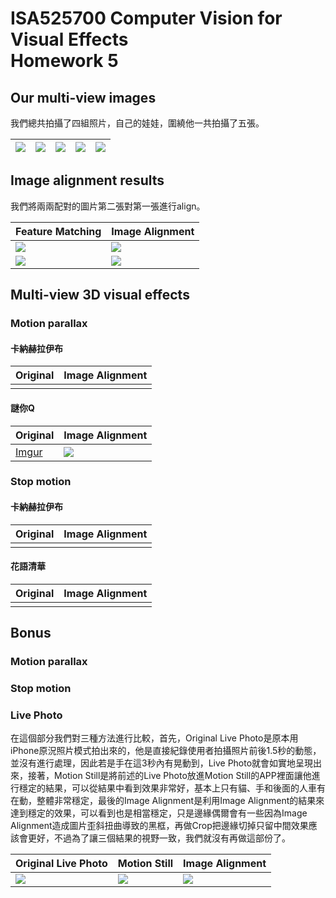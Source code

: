 ISA525700 Computer Vision for Visual Effects<br/>Homework 5
===

## Our multi-view images

我們總共拍攝了四組照片，自己的娃娃，圍繞他一共拍攝了五張。

|![](https://i.imgur.com/hebv2Ox.jpg)|![](https://i.imgur.com/2U5PVdN.jpg)|![](https://i.imgur.com/2zQVn2c.jpg)|![](https://i.imgur.com/UJbqZ62.jpg)|![](https://i.imgur.com/pOJATKV.jpg)|
|---|---|---|---|---|

## Image alignment results

我們將兩兩配對的圖片第二張對第一張進行align。

|Feature Matching|Image Alignment|
|---|---|
|![](https://i.imgur.com/DvU7O2K.jpg)|![](https://i.imgur.com/ePyE7QB.jpg)|
|![](https://i.imgur.com/vZacpcC.jpg)|![](https://i.imgur.com/tNMMsMM.jpg)|

## Multi-view 3D visual effects

### Motion parallax

#### 卡納赫拉伊布

|Original|Image Alignment|
|---|---|
|||

#### 謎你Q

|Original|Image Alignment|
|---|---|
|[Imgur](https://i.imgur.com/twdyWwj.gifv)|![](https://i.imgur.com/l4XraDp.gif)|

### Stop motion

#### 卡納赫拉伊布

|Original|Image Alignment|
|---|---|
|||

#### 花語清華

|Original|Image Alignment|
|---|---|
|||

## Bonus

### Motion parallax

### Stop motion

### Live Photo

在這個部分我們對三種方法進行比較，首先，Original Live Photo是原本用iPhone原況照片模式拍出來的，他是直接紀錄使用者拍攝照片前後1.5秒的動態，並沒有進行處理，因此若是手在這3秒內有晃動到，Live Photo就會如實地呈現出來，接著，Motion Still是將前述的Live Photo放進Motion Still的APP裡面讓他進行穩定的結果，可以從結果中看到效果非常好，基本上只有貓、手和後面的人車有在動，整體非常穩定，最後的Image Alignment是利用Image Alignment的結果來達到穩定的效果，可以看到也是相當穩定，只是邊緣偶爾會有一些因為Image Alignment造成圖片歪斜扭曲導致的黑框，再做Crop把邊緣切掉只留中間效果應該會更好，不過為了讓三個結果的視野一致，我們就沒有再做這部份了。

|Original Live Photo|Motion Still|Image Alignment|
|---|---|---|
|![](https://i.imgur.com/0l5yZAr.gif)|![](https://i.imgur.com/1RvQh2r.gif)|![](https://i.imgur.com/R7P76BO.gif)|
